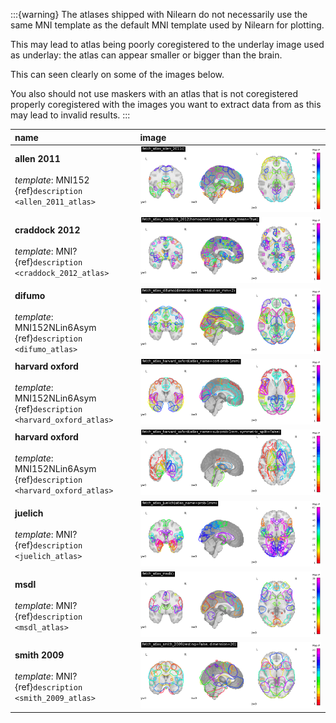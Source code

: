 
<!--
!!!!! DO NOT EDIT MANUALLY !!!!!
This file is auto-generated.
To modify the content of this file do it via the script:
make_atlas_table.py
-->

<!-- myst admonition https://mystmd.org/guide/admonitions -->

:::{warning}
The atlases shipped with Nilearn
do not necessarily use the same MNI template
as the default MNI template used by Nilearn for plotting.

This may lead to atlas being poorly coregistered
to the underlay image used as underlay:
the atlas can appear smaller or bigger than the brain.

This can seen clearly on some of the images below.

You also should not use maskers with an atlas
that is not coregistered properly coregistered
with the images you want to extract data from
as this may lead to invalid results.
:::

| name                                                                                                    | image                                                                                                  |
|:--------------------------------------------------------------------------------------------------------|:-------------------------------------------------------------------------------------------------------|
| **allen 2011** <br><br>*template*: MNI152<br>{ref}`description <allen_2011_atlas>`<br>                  | ![name](../images/probablistic_atlas_allen_2011.png)                                                   |
| **craddock 2012** <br><br>*template*: MNI?<br>{ref}`description <craddock_2012_atlas>`<br>              | ![name](../images/probablistic_atlas_craddock_2012_homogeneity-spatial_grp_mean-True.png)              |
| **difumo** <br><br>*template*: MNI152NLin6Asym<br>{ref}`description <difumo_atlas>`<br>                 | ![name](../images/probablistic_atlas_difumo_dimension-64_resolution_mm-2.png)                          |
| **harvard oxford** <br><br>*template*: MNI152NLin6Asym<br>{ref}`description <harvard_oxford_atlas>`<br> | ![name](../images/probablistic_atlas_harvard_oxford_atlas_name-cort-prob-1mm.png)                      |
| **harvard oxford** <br><br>*template*: MNI152NLin6Asym<br>{ref}`description <harvard_oxford_atlas>`<br> | ![name](../images/probablistic_atlas_harvard_oxford_atlas_name-sub-prob-1mm_symmetric_split-False.png) |
| **juelich** <br><br>*template*: MNI?<br>{ref}`description <juelich_atlas>`<br>                          | ![name](../images/probablistic_atlas_juelich_atlas_name-prob-1mm.png)                                  |
| **msdl** <br><br>*template*: MNI?<br>{ref}`description <msdl_atlas>`<br>                                | ![name](../images/probablistic_atlas_msdl.png)                                                         |
| **smith 2009** <br><br>*template*: MNI?<br>{ref}`description <smith_2009_atlas>`<br>                    | ![name](../images/probablistic_atlas_smith_2009_resting-False_dimension-20.png)                        |
